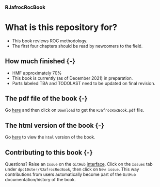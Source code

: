 ### RJafrocRocBook



# What is this repository for?

* This book reviews ROC methodology.
* The first four chapters should be read by newcomers to the field.

## How much finished {-}

* HMF approximately 70%
* This book is currently (as of December 2021) in preparation.
* Parts labeled TBA and TODOLAST need to be updated on final revision.


## The pdf file of the book {-}

Go [here](https://github.com/dpc10ster/RJafrocRocBook/blob/gh-pages/RJafrocRocBook.pdf) and then click on `Download` to get the `RJafrocRocBook.pdf` file.


## The html version of the book {-}

Go [here](https://dpc10ster.github.io/RJafrocRocBook/) to view the `html` version of the book.


## Contributing to this book {-}

Questions? Raise an `Issue` on the `GitHub` [interface](https://github.com/dpc10ster/RJafrocRocBook). Click on the `Issues` tab under `dpc10ster/RJafrocRocBook`, then click on `New issue`. This way contributions from users automatically become part of the `GitHub` documentation/history of the book.



